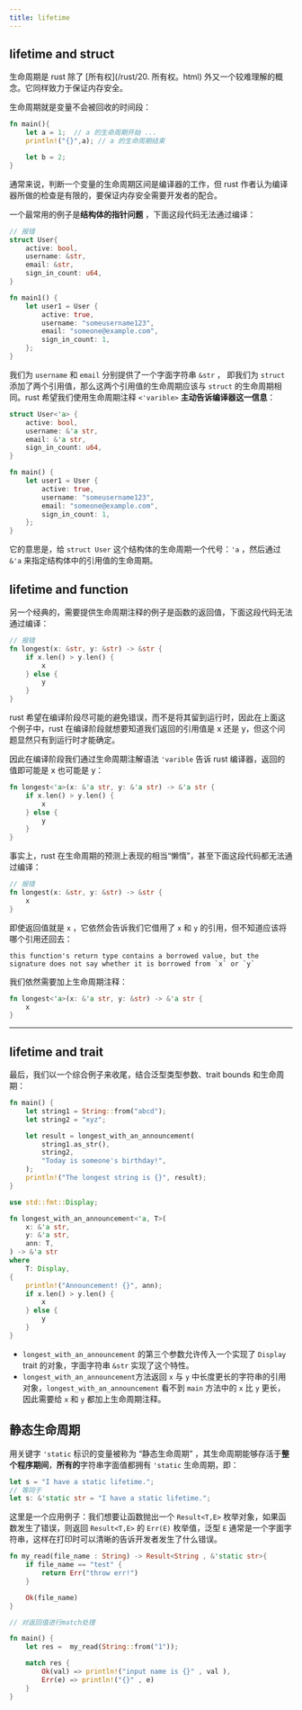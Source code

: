 ```yaml
---
title: lifetime
---
```


## lifetime and struct

生命周期是 rust 除了 [所有权](/rust/20. 所有权。html) 外又一个较难理解的概念。它同样致力于保证内存安全。

生命周期就是变量不会被回收的时间段：

```rust
fn main(){
    let a = 1;  // a 的生命周期开始 ...
    println!("{}",a); // a 的生命周期结束

    let b = 2;
}
```

通常来说，判断一个变量的生命周期区间是编译器的工作，但 rust 作者认为编译器所做的检查是有限的，要保证内存安全需要开发者的配合。

一个最常用的例子是**结构体的指针问题** ，下面这段代码无法通过编译：

```rust
// 报错
struct User{
    active: bool,
    username: &str,
    email: &str,
    sign_in_count: u64,
}

fn main1() {
    let user1 = User {
        active: true,
        username: "someusername123",
        email: "someone@example.com",
        sign_in_count: 1,
    };
}
```

我们为 `username` 和 `email` 分别提供了一个字面字符串 `&str` ， 即我们为 `struct` 添加了两个引用值，那么这两个引用值的生命周期应该与 `struct` 的生命周期相同。rust 希望我们使用生命周期注释 `<'varible>` **主动告诉编译器这一信息**：

```rust
struct User<'a> {
    active: bool,
    username: &'a str,
    email: &'a str,
    sign_in_count: u64,
}

fn main() {
    let user1 = User {
        active: true,
        username: "someusername123",
        email: "someone@example.com",
        sign_in_count: 1,
    };
}
```

它的意思是，给 `struct User` 这个结构体的生命周期一个代号：`'a` ，然后通过 `&'a` 来指定结构体中的引用值的生命周期。

## lifetime and function

另一个经典的，需要提供生命周期注释的例子是函数的返回值，下面这段代码无法通过编译：

```rust
// 报错
fn longest(x: &str, y: &str) -> &str {
    if x.len() > y.len() {
        x
    } else {
        y
    }
}

```

rust 希望在编译阶段尽可能的避免错误，而不是将其留到运行时，因此在上面这个例子中，rust 在编译阶段就想要知道我们返回的引用值是 x 还是 y，但这个问题显然只有到运行时才能确定。

因此在编译阶段我们通过生命周期注解语法 `'varible` 告诉 rust 编译器，返回的值即可能是 x 也可能是 y：

```rust
fn longest<'a>(x: &'a str, y: &'a str) -> &'a str {
    if x.len() > y.len() {
        x
    } else {
        y
    }
}
```

事实上，rust 在生命周期的预测上表现的相当“懒惰”，甚至下面这段代码都无法通过编译：

```rust
// 报错
fn longest(x: &str, y: &str) -> &str {
    x
}
```

即使返回值就是 `x` ，它依然会告诉我们它借用了 `x` 和 `y` 的引用，但不知道应该将哪个引用还回去：

```
this function's return type contains a borrowed value, but the signature does not say whether it is borrowed from `x` or `y`
```

我们依然需要加上生命周期注释：

```rust
fn longest<'a>(x: &'a str, y: &str) -> &'a str {
    x
}
```

---

## lifetime and trait

最后，我们以一个综合例子来收尾，结合泛型类型参数、trait bounds 和生命周期：

```rust
fn main() {
    let string1 = String::from("abcd");
    let string2 = "xyz";

    let result = longest_with_an_announcement(
        string1.as_str(),
        string2,
        "Today is someone's birthday!",
    );
    println!("The longest string is {}", result);
}

use std::fmt::Display;

fn longest_with_an_announcement<'a, T>(
    x: &'a str,
    y: &'a str,
    ann: T,
) -> &'a str
where
    T: Display,
{
    println!("Announcement! {}", ann);
    if x.len() > y.len() {
        x
    } else {
        y
    }
}

```

- `longest_with_an_announcement` 的第三个参数允许传入一个实现了 `Display` trait 的对象，字面字符串 `&str` 实现了这个特性。
- `longest_with_an_announcement`方法返回 `x` 与 `y` 中长度更长的字符串的引用对象，`longest_with_an_announcement` 看不到 `main` 方法中的 `x` 比 `y` 更长，因此需要给 `x` 和 `y` 都加上生命周期注释。

## 静态生命周期

用关键字 `'static` 标识的变量被称为 “静态生命周期” ，其生命周期能够存活于**整个程序期间**，**所有的**字符串字面值都拥有 `'static` 生命周期，即：

```rust
let s = "I have a static lifetime.";
// 等同于
let s: &'static str = "I have a static lifetime.";
```

这里是一个应用例子：我们想要让函数抛出一个 `Result<T,E>` 枚举对象，如果函数发生了错误，则返回 `Result<T,E>` 的 `Err(E)` 枚举值，泛型 `E` 通常是一个字面字符串，这样在打印时可以清晰的告诉开发者发生了什么错误。

```rust
fn my_read(file_name : String) -> Result<String , &'static str>{
    if file_name == "test" {
        return Err("throw err!")
    }

    Ok(file_name)
}

// 对返回值进行match处理

fn main() {
    let res =  my_read(String::from("1"));

    match res {
        Ok(val) => println!("input name is {}" , val ),
        Err(e) => println!("{}" , e)
    }
}
```


